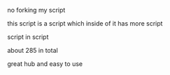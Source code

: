 no forking my script

this script is a script which inside of it has more script

script in script

about 285 in total

great hub and easy to use
